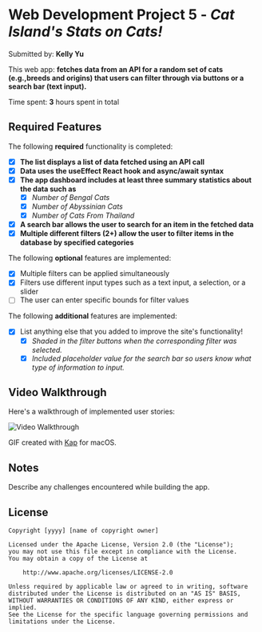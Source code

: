 # Web Development Project 5 - *Cat Island's Stats on Cats!*

Submitted by: **Kelly Yu**

This web app: **fetches data from an API for a random set of cats (e.g.,breeds and origins) that users can filter through via buttons or a search bar (text input).**

Time spent: **3** hours spent in total

## Required Features

The following **required** functionality is completed:

- [x] **The list displays a list of data fetched using an API call**
- [x] **Data uses the useEffect React hook and async/await syntax**
- [x] **The app dashboard includes at least three summary statistics about the data such as**
  - [x] *Number of Bengal Cats*
  - [x] *Number of Abyssinian Cats*
  - [x] *Number of Cats From Thailand*
- [x] **A search bar allows the user to search for an item in the fetched data**
- [x] **Multiple different filters (2+) allow the user to filter items in the database by specified categories**

The following **optional** features are implemented:

- [x] Multiple filters can be applied simultaneously
- [x] Filters use different input types such as a text input, a selection, or a slider
- [ ] The user can enter specific bounds for filter values

The following **additional** features are implemented:

* [x] List anything else that you added to improve the site's functionality!
  - [x] *Shaded in the filter buttons when the corresponding filter was selected.*
  - [x] *Included placeholder value for the search bar so users know what type of information to input.*

## Video Walkthrough

Here's a walkthrough of implemented user stories:

<img src='' width='' alt='Video Walkthrough' />

GIF created with [Kap](https://getkap.co/) for macOS.

## Notes

Describe any challenges encountered while building the app.

## License

    Copyright [yyyy] [name of copyright owner]

    Licensed under the Apache License, Version 2.0 (the "License");
    you may not use this file except in compliance with the License.
    You may obtain a copy of the License at

        http://www.apache.org/licenses/LICENSE-2.0

    Unless required by applicable law or agreed to in writing, software
    distributed under the License is distributed on an "AS IS" BASIS,
    WITHOUT WARRANTIES OR CONDITIONS OF ANY KIND, either express or implied.
    See the License for the specific language governing permissions and
    limitations under the License.